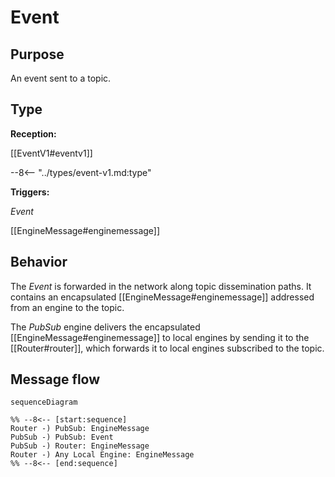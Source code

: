 # Event

## Purpose

<!-- --8<-- [start:purpose] -->
An event sent to a topic.
<!-- --8<-- [end:purpose] -->


## Type

<!-- --8<-- [start:type] -->
**Reception:**

[[EventV1#eventv1]]

--8<-- "../types/event-v1.md:type"

**Triggers:**

*Event*

[[EngineMessage#enginemessage]]
<!-- --8<-- [end:type] -->

## Behavior

<!-- --8<-- [start:behavior] -->
The *Event* is forwarded in the network along topic dissemination paths.
It contains an encapsulated [[EngineMessage#enginemessage]] addressed from an engine to the topic.

The *PubSub* engine delivers the encapsulated [[EngineMessage#enginemessage]] to local engines
by sending it to the [[Router#router]], which forwards it to local engines subscribed to the topic.
<!-- --8<-- [end:behavior] -->

## Message flow

<!-- --8<-- [start:messages] -->
```mermaid
sequenceDiagram

%% --8<-- [start:sequence]
Router -) PubSub: EngineMessage
PubSub -) PubSub: Event
PubSub -) Router: EngineMessage
Router -) Any Local Engine: EngineMessage
%% --8<-- [end:sequence]
```
<!-- --8<-- [end:messages] -->
